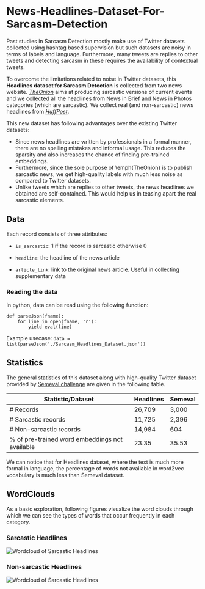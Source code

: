# News-Headlines-Dataset-For-Sarcasm-Detection

Past studies in Sarcasm Detection mostly make use of Twitter datasets collected using hashtag based supervision but such datasets are noisy in terms of labels and language. Furthermore, many tweets are replies to other tweets and detecting sarcasm in these requires the availability of contextual tweets.

To overcome the limitations related to noise in Twitter datasets, this **Headlines dataset for Sarcasm Detection** is collected from two news website. [*TheOnion*](https://www.theonion.com/) aims at producing sarcastic versions of current events and we collected all the headlines from News in Brief and News in Photos categories (which are sarcastic). We collect real (and non-sarcastic) news headlines from [*HuffPost*](https://www.huffingtonpost.com/).

This new dataset has following advantages over the existing Twitter datasets:
* Since news headlines are written by professionals in a formal manner, there are no spelling mistakes and informal usage. This reduces the sparsity and also increases the chance of finding pre-trained embeddings.
* Furthermore, since the sole purpose of \emph{TheOnion} is to publish sarcastic news, we get high-quality labels with much less noise as compared to Twitter datasets.
* Unlike tweets which are replies to other tweets, the news headlines we obtained are self-contained. This would help us in teasing apart the real sarcastic elements.

## Data
Each record consists of three attributes:

* ```is_sarcastic```: 1 if the record is sarcastic otherwise 0

* ```headline```: the headline of the news article

* ```article_link```: link to the original news article. Useful in collecting supplementary data

### Reading the data
In python, data can be read using the following function:

~~~~
def parseJson(fname):
    for line in open(fname, 'r'):
        yield eval(line)
~~~~

Example usecase: `data = list(parseJson('./Sarcasm_Headlines_Dataset.json'))`

## Statistics
The general statistics of this dataset along with high-quality Twitter dataset provided by [Semeval challenge](https://competitions.codalab.org/competitions/17468) are given in the following table. 

| Statistic/Dataset                              | Headlines | Semeval |
|------------------------------------------------|-----------|---------|
| # Records                                      | 26,709    | 3,000   |
| # Sarcastic records                            | 11,725    | 2,396   |
| # Non-sarcastic records                        | 14,984    | 604     |
| % of pre-trained word embeddings not available | 23.35     | 35.53   |

We can notice that for Headlines dataset, where the text is much more formal in language, the percentage of words not available in word2vec vocabulary is much less than Semeval dataset.

## WordClouds
As a basic exploration, following figures visualize the word clouds through which we can see the types of words that occur frequently in each category.

### Sarcastic Headlines
![Wordcloud of Sarcastic Headlines](https://github.com/rishabhmisra/Sarcasm-Headlines-Dataset/blob/master/wordcloud_sarcastic.png)

### Non-sarcastic Headlines
![Wordcloud of Sarcastic Headlines](https://github.com/rishabhmisra/Sarcasm-Headlines-Dataset/blob/master/wordcloud_non_sarcastic.png)
